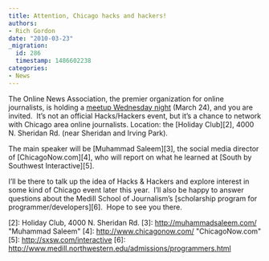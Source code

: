 ```yaml
---
title: Attention, Chicago hacks and hackers!
authors:
- Rich Gordon
date: "2010-03-23"
_migration:
  id: 286
  timestamp: 1486602238
categories:
- News
---
```


The Online News Association, the premier organization for online journalists, is holding a [meetup Wednesday night][1] (March 24), and you are invited.  It&#8217;s not an official Hacks/Hackers event, but it&#8217;s a chance to network with Chicago area online journalists. Location: the [Holiday Club][2], 4000 N. Sheridan Rd. (near Sheridan and Irving Park).

The main speaker will be [Muhammad Saleem][3], the social media director of [ChicagoNow.com][4], who will report on what he learned at [South by Southwest Interactive][5].

I&#8217;ll be there to talk up the idea of Hacks & Hackers and explore interest in some kind of Chicago event later this year.  I&#8217;ll also be happy to answer questions about the Medill School of Journalism&#8217;s [scholarship program for programmer/developers][6].  Hope to see you there.

 [1]: http://onachicagomeetup.eventbrite.com/
 [2]: Holiday Club, 4000 N. Sheridan Rd.
 [3]: http://muhammadsaleem.com/ "Muhammad  Saleem"
 [4]: http://www.chicagonow.com/ "ChicagoNow.com"
 [5]: http://sxsw.com/interactive
 [6]: http://www.medill.northwestern.edu/admissions/programmers.html